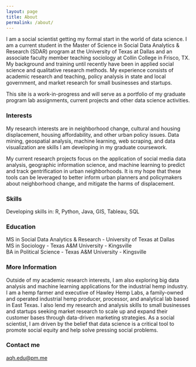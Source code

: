 ```yaml
---
layout: page
title: About
permalink: /about/
---
```


I am a social scientist getting my formal start in the world of data science. I am a current student in the Master of Science in Social Data Analytics & Research (SDAR) program at the University of Texas at Dallas and an associate faculty member teaching sociology at Collin College in Frisco, TX. My background and training until recently have been in applied social science and qualitative research methods. My experience consists of academic research and teaching, policy analysis in state and local government, and market research for small businesses and startups.

This site is a work-in-progress and will serve as a portfolio of my graduate program lab assignments, current projects and other data science activities.

### Interests

My research interests are in neighborhood change, cultural and housing displacement, housing affordability, and other urban policy issues. Data mining, geospatial analysis, machine learning, web scraping, and data visualization are skills I am developing in my graduate coursework.

My current research projects focus on the application of social media data analysis, geographic information science, and machine learning to predict and track gentrification in urban neighborhoods. It is my hope that these tools can be leveraged to better inform urban planners and policymakers about neighborhood change, and mitigate the harms of displacement.

### Skills

Developing skills in: R, Python, Java, GIS, Tableau, SQL

### Education

MS in Social Data Analytics & Research - University of Texas at Dallas <br>
MS in Sociology - Texas A&M University - Kingsville <br>
BA in Political Science - Texas A&M University - Kingsville 

### More Information

Outside of my academic research interests, I am also exploring big data analysis and machine learning applications for the industrial hemp industry. I am a hemp farmer and executive of Hawley Hemp Labs, a family-owned and operated industrial hemp producer, processor, and analytical lab based in East Texas. I also lend my research and analysis skills to small businesses and startups seeking market research to scale up and expand their customer bases through data-driven marketing strategies. As a social scientist, I am driven by the belief that data science is a critical tool to promote social equity and help solve pressing social problems.

### Contact me

[aqh.edu@pm.me](mailto:aqh.edu@pm.me)
